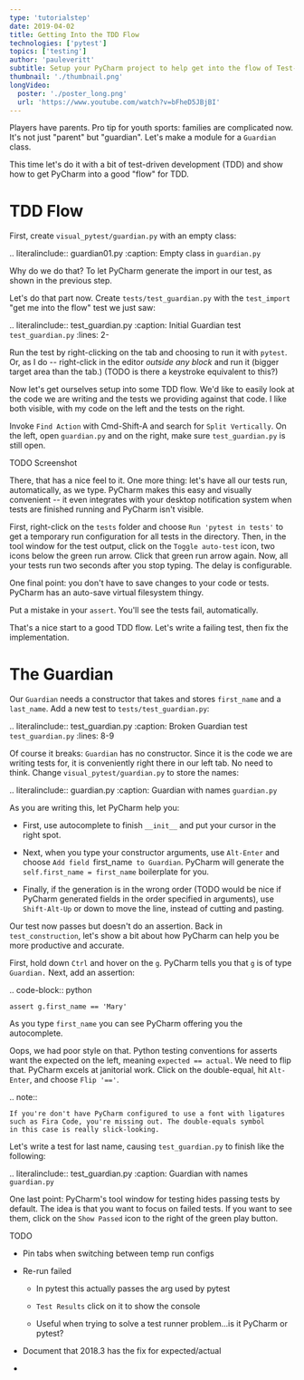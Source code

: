 ```yaml
---
type: 'tutorialstep'
date: 2019-04-02
title: Getting Into the TDD Flow
technologies: ['pytest']
topics: ['testing']
author: 'pauleveritt'
subtitle: Setup your PyCharm project to help get into the flow of Test-Driven Development (TDD).
thumbnail: './thumbnail.png'
longVideo:
  poster: './poster_long.png'
  url: 'https://www.youtube.com/watch?v=bFheD5JBjBI'
---
```


Players have parents. Pro tip for youth sports: families are complicated
now. It's not just "parent" but "guardian". Let's make a module for
a ``Guardian`` class.

This time let's do it with a bit of test-driven development (TDD) and
show how to get PyCharm into a good "flow" for TDD.

TDD Flow
========

First, create ``visual_pytest/guardian.py`` with an empty class:

.. literalinclude:: guardian01.py
    :caption: Empty class in ``guardian.py``

Why do we do that? To let PyCharm generate the import in our test, as shown
in the previous step.

Let's do that part now. Create ``tests/test_guardian.py`` with the
``test_import`` "get me into the flow" test we just saw:

.. literalinclude:: test_guardian.py
    :caption: Initial Guardian test ``test_guardian.py``
    :lines: 2-

Run the test by right-clicking on the tab and choosing to run it with
``pytest``. Or, as I do -- right-click in the editor *outside any block*
and run it (bigger target area than the tab.) (TODO is there a keystroke
equivalent to this?)

Now let's get ourselves setup into some TDD flow. We'd like to easily
look at the code we are writing and the tests we providing against that
code. I like both visible, with my code on the left and the tests on the
right.

Invoke ``Find Action`` with Cmd-Shift-A and search for ``Split Vertically``.
On the left, open ``guardian.py`` and on the right, make sure
``test_guardian.py`` is still open.

TODO Screenshot

There, that has a nice feel to it. One more thing: let's have all our tests
run, automatically, as we type. PyCharm makes this easy and visually
convenient -- it even integrates with your desktop notification system when
tests are finished running and PyCharm isn't visible.

First, right-click on the ``tests`` folder and choose ``Run
'pytest in tests'`` to get a temporary run configuration for all tests in
the directory. Then, in the tool window for the test output, click on the
``Toggle auto-test`` icon, two icons below the green run arrow. Click that
green run arrow again. Now, all your tests run two seconds after you stop
typing. The delay is configurable.

One final point: you don't have to save changes to your code or tests.
PyCharm has an auto-save virtual filesystem thingy.

Put a mistake in your ``assert``. You'll see the tests fail, automatically.

That's a nice start to a good TDD flow. Let's write a failing test, then
fix the implementation.

The Guardian
============

Our ``Guardian`` needs a constructor that takes and stores ``first_name``
and a ``last_name``. Add a new test to ``tests/test_guardian.py``:

.. literalinclude:: test_guardian.py
    :caption: Broken Guardian test ``test_guardian.py``
    :lines: 8-9

Of course it breaks: ``Guardian`` has no constructor. Since it is the code
we are writing tests for, it is conveniently right there in our left tab. No
need to think. Change ``visual_pytest/guardian.py`` to store the names:

.. literalinclude:: guardian.py
    :caption: Guardian with names ``guardian.py``

As you are writing this, let PyCharm help you:

- First, use autocomplete to finish ``__init__`` and put your cursor in the
  right spot.

- Next, when you type your constructor arguments, use ``Alt-Enter`` and
  choose ``Add field ``first_name`` to Guardian``. PyCharm will generate the
  ``self.first_name = first_name`` boilerplate for you.

- Finally, if the generation is in the wrong order (TODO would be nice if
  PyCharm generated fields in the order specified in arguments), use
  ``Shift-Alt-Up`` or down to move the line, instead of cutting and pasting.

Our test now passes but doesn't do an assertion. Back in
``test_construction``, let's show a bit about how PyCharm can help you
be more productive and accurate.

First, hold down ``Ctrl`` and hover on the ``g``. PyCharm tells you that
``g`` is of type ``Guardian.`` Next, add an assertion:

.. code-block:: python

    assert g.first_name == 'Mary'

As you type ``first_name`` you can see PyCharm offering you the
autocomplete.

Oops, we had poor style on that. Python testing conventions for asserts
want the expected on the left, meaning ``expected == actual``. We need to
flip that. PyCharm excels at janitorial work. Click on the double-equal,
hit ``Alt-Enter``, and choose ``Flip '=='``.

.. note::

    If you're don't have PyCharm configured to use a font with ligatures
    such as Fira Code, you're missing out. The double-equals symbol
    in this case is really slick-looking.

Let's write a test for last name, causing ``test_guardian.py`` to finish
like the following:

.. literalinclude:: test_guardian.py
    :caption: Guardian with names ``guardian.py``

One last point: PyCharm's tool window for testing hides passing tests by
default. The idea is that you want to focus on failed tests. If you want
to see them, click on the ``Show Passed`` icon to the right of the green
play button.

TODO

- Pin tabs when switching between temp run configs

- Re-run failed

    - In pytest this actually passes the arg used by pytest

    - ``Test Results`` click on it to show the console

    - Useful when trying to solve a test runner problem...is it PyCharm or
      pytest?

- Document that 2018.3 has the fix for expected/actual

-
